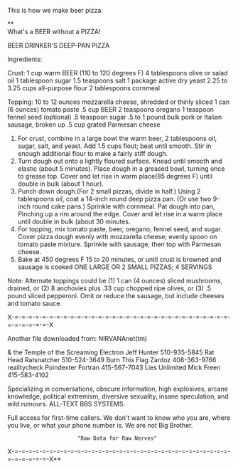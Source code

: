 This is how we make beer pizza:

**  
What's a BEER without a PIZZA!

BEER DRINKER'S DEEP-PAN PIZZA

Ingredients:

Crust: 1 cup warm BEER (110 to 120 degrees F)
       4 tablespoons olive or salad oil
       1 tablespoon sugar
       1.5 teaspoons salt
       1 package active dry yeast
       2.25 to 3.25 cups all-purpose flour
       2 tablespoons cornmeal

Topping: 10 to 12 ounces mozzarella cheese, shredded or
         thinly sliced
         1 can (6 ounces) tomato paste
         .5 cup BEER
         2 teaspoons oregano
         1 teaspoon fennel seed (optional)
         .5 teaspoon sugar
         .5 to 1 pound bulk pork or Italian sausage,
         broken up
         .5 cup grated Parmesan cheese

1. For crust, combine in a large bowl the warm beer, 2
tablespoons oil, sugar, salt, and yeast.  Add 1.5 cups flout;
beat until smooth.  Stir in enough additional flour to make a
fairly stiff dough.
2. Turn dough out onto a lightly floured surface.  Knead
until smooth and elastic (about 5 minutes).  Place dough in a
greased bowl, turning once to grease top.  Cover and let rise
in warm place(85 degrees F) until double in bulk (about 1
hour).
3. Punch down dough.(For 2 small pizzas, divide in half.)
Using 2 tablespoons oil, coat a 14-inch round deep pizza pan.
(Or use two 9-inch round cake pans.)  Sprinkle with cornmeal.
Pat dough into pan,  Pinching up a rim around the edge.
Cover and let rise in a warm place until double in bulk
(about 30 minutes.
4. For topping, mix tomato paste, beer, oregano, fennel seed,
and sugar.  Cover pizza dough evenly with mozzarella cheese;
evenly spoon on tomato paste mixture.  Sprinkle with sausage,
then top with Parmesan cheese.
5. Bake at 450 degrees F 15 to 20 minutes, or until crust is
browned and sausage is cooked
ONE LARGE OR 2 SMALL PIZZAS; 4 SERVINGS

Note:  Alternate toppings could be (1) 1 can (4 ounces)
sliced mushrooms, drained, or (2) 8 anchovies plus .33 cup
chopped ripe olives, or (3) .5 pound sliced pepperoni.  Omit
or reduce the sausage, but include cheeses and tomato sauce.



X-=-=-=-=-=-=-=-=-=-=-=-=-=-=-=-=-=-=-=-=-=-=-=-=-=-=-=-=-=-=-=-=-=-=-=-=-=-X

 Another file downloaded from:                               NIRVANAnet(tm)

 & the Temple of the Screaming Electron   Jeff Hunter          510-935-5845
 Rat Head                                 Ratsnatcher          510-524-3649
 Burn This Flag                           Zardoz               408-363-9766
 realitycheck                             Poindexter Fortran   415-567-7043
 Lies Unlimited                           Mick Freen           415-583-4102

   Specializing in conversations, obscure information, high explosives,
       arcane knowledge, political extremism, diversive sexuality,
       insane speculation, and wild rumours. ALL-TEXT BBS SYSTEMS.

  Full access for first-time callers.  We don't want to know who you are,
   where you live, or what your phone number is. We are not Big Brother.

                          "Raw Data for Raw Nerves"

X-=-=-=-=-=-=-=-=-=-=-=-=-=-=-=-=-=-=-=-=-=-=-=-=-=-=-=-=-=-=-=-=-=-=-=-=-=-X**